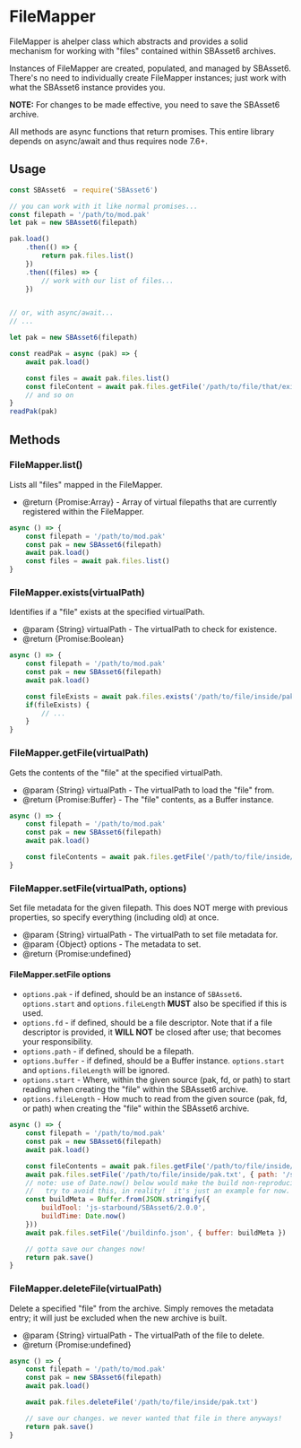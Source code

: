 # FileMapper

FileMapper is ahelper class which abstracts and provides a solid mechanism for working with "files" contained within SBAsset6 archives.

Instances of FileMapper are created, populated, and managed by SBAsset6.
There's no need to individually create FileMapper instances; just work with what the SBAsset6 instance provides you.

**NOTE:** For changes to be made effective, you need to save the SBAsset6 archive.

All methods are async functions that return promises. This entire library depends on async/await and thus requires node 7.6+.

## Usage

``` js
const SBAsset6  = require('SBAsset6')

// you can work with it like normal promises...
const filepath = '/path/to/mod.pak'
let pak = new SBAsset6(filepath)

pak.load()
	.then(() => {
		return pak.files.list()
	})
	.then((files) => {
		// work with our list of files...
	})


// or, with async/await...
// ...

let pak = new SBAsset6(filepath)

const readPak = async (pak) => {
	await pak.load()

	const files = await pak.files.list()
	const fileContent = await pak.files.getFile('/path/to/file/that/exists/in/pak.txt')
	// and so on
}
readPak(pak)
```

## Methods

### FileMapper.list()

Lists all "files" mapped in the FileMapper.

* @return {Promise:Array} - Array of virtual filepaths that are currently registered within the FileMapper.

``` js
async () => {
	const filepath = '/path/to/mod.pak'
	const pak = new SBAsset6(filepath)
	await pak.load()
	const files = await pak.files.list()
}
```

### FileMapper.exists(virtualPath)

Identifies if a "file" exists at the specified virtualPath.

* @param  {String} virtualPath - The virtualPath to check for existence.
* @return {Promise:Boolean}

``` js
async () => {
	const filepath = '/path/to/mod.pak'
	const pak = new SBAsset6(filepath)
	await pak.load()

	const fileExists = await pak.files.exists('/path/to/file/inside/pak.txt')
	if(fileExists) {
		// ...
	}
}
```

### FileMapper.getFile(virtualPath)

Gets the contents of the "file" at the specified virtualPath.

* @param  {String} virtualPath - The virtualPath to load the "file" from.
* @return {Promise:Buffer} - The "file" contents, as a Buffer instance.

``` js
async () => {
	const filepath = '/path/to/mod.pak'
	const pak = new SBAsset6(filepath)
	await pak.load()

	const fileContents = await pak.files.getFile('/path/to/file/inside/pak.txt')
}
```

### FileMapper.setFile(virtualPath, options)

Set file metadata for the given filepath.
  This does NOT merge with previous properties, so specify everything (including old) at once.

* @param {String} virtualPath - The virtualPath to set file metadata for.
* @param {Object} options - The metadata to set.
* @return {Promise:undefined}

#### FileMapper.setFile options

* `options.pak` - if defined, should be an instance of `SBAsset6`. `options.start` and `options.fileLength` **MUST** also be specified if this is used.
* `options.fd` - if defined, should be a file descriptor. Note that if a file descriptor is provided, it **WILL NOT** be closed after use; that becomes your responsibility.
* `options.path` - if defined, should be a filepath.
* `options.buffer` - if defined, should be a Buffer instance. `options.start` and `options.fileLength` will be ignored.
* `options.start` - Where, within the given source (pak, fd, or path) to start reading when creating the "file" within the SBAsset6 archive.
* `options.fileLength` - How much to read from the given source (pak, fd, or path) when creating the "file" within the SBAsset6 archive.

``` js
async () => {
	const filepath = '/path/to/mod.pak'
	const pak = new SBAsset6(filepath)
	await pak.load()

	const fileContents = await pak.files.getFile('/path/to/file/inside/pak.txt')
	await pak.files.setFile('/path/to/file/inside/pak.txt', { path: '/samples/file.txt' })
	// note: use of Date.now() below would make the build non-reproducible.
	//   try to avoid this, in reality!  it's just an example for now.
	const buildMeta = Buffer.from(JSON.stringify({
		buildTool: 'js-starbound/SBAsset6/2.0.0',
		buildTime: Date.now()
	}))
	await pak.files.setFile('/buildinfo.json', { buffer: buildMeta })

	// gotta save our changes now!
	return pak.save()
}
```

### FileMapper.deleteFile(virtualPath)

Delete a specified "file" from the archive.
Simply removes the metadata entry; it will just be excluded when the new archive is built.

* @param  {String} virtualPath - The virtualPath of the file to delete.
* @return {Promise:undefined}

``` js
async () => {
	const filepath = '/path/to/mod.pak'
	const pak = new SBAsset6(filepath)
	await pak.load()

	await pak.files.deleteFile('/path/to/file/inside/pak.txt')

	// save our changes. we never wanted that file in there anyways!
	return pak.save()
}
```
